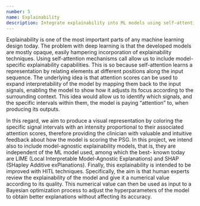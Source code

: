```yaml
---
number: 5
name: Explainability
description: Integrate explainability into ML models using self-attention mechanisms, visualizing attention over PSG signals, and incorporating model-agnostic methods.
---
```


Explainability is one of the most important parts of any machine learning design today. The problem with deep learning is that the developed models are mostly opaque, easily hampering incorporation of explainability techniques. Using self-attention mechanisms call allow us to include model-specific explainability capabilities. This is so because self-attention learns a representation by relating elements at different positions along the input sequence. The underlying idea is that attention scores can be used to expand interpretability of the model by mapping them back to the input signals, enabling the model to show how it adjusts its focus according to the surrounding context. This idea would allow us to identify which signals, and the specific intervals within them, the model is paying “attention” to, when producing its outputs. 

In this regard, we aim to produce a visual representation by coloring the specific signal intervals with an intensity proportional to their associated attention scores, therefore providing the clinician with valuable and intuitive feedback about how the model is scoring the PSG. In this project, we intend also to include model-agnostic explainability models, that is, they are independent of the ML model used, among which the best- known today are LIME (Local Interpretable Model-Agnostic Explanations) and SHAP (SHapley Additive exPlanations). Finally, this explainability is intended to be improved with HITL techniques. Specifically, the aim is that human experts review the explainability of the model and give it a numerical value according to its quality. This numerical value can then be used as input to a Bayesian optimization process to adjust the hyperparameters of the model to obtain better explanations without affecting its accuracy.